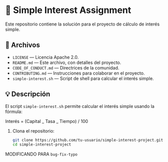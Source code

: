 # 📘 Simple Interest Assignment

Este repositorio contiene la solución para el proyecto de cálculo de interés simple.

## 📁 Archivos

- `LICENSE` — Licencia Apache 2.0.
- `README.md` — Este archivo, con detalles del proyecto.
- `CODE_OF_CONDUCT.md` — Directrices de la comunidad.
- `CONTRIBUTING.md` — Instrucciones para colaborar en el proyecto.
- `simple-interest.sh` — Script de shell para calcular el interés simple.

## 💡 Descripción

El script `simple-interest.sh` permite calcular el interés simple usando la fórmula:

Interés = (Capital _ Tasa _ Tiempo) / 100

1. Clona el repositorio:
   ```bash
   git clone https://github.com/tu-usuario/simple-interest-project.git
   cd simple-interest-project
   ```

MODIFICANDO PARA `bug-fix-typo`
